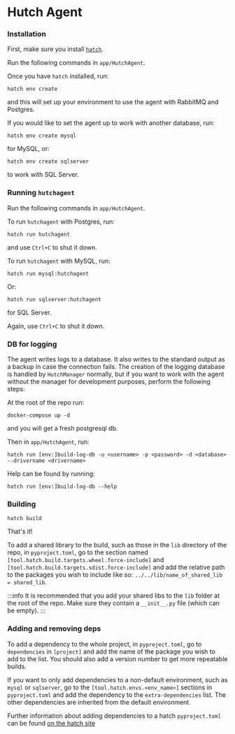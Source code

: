 # Hutch Agent

### Installation
First, make sure you install [`hatch`](https://hatch.pypa.io/latest/install/).

Run the following commands in `app/HutchAgent`.

Once you have `hatch` installed, run:
```shell
hatch env create
```
and this will set up your environment to use the agent with RabbitMQ and Postgres.

If you would like to set the agent up to work with another database, run:
```shell
hatch env create mysql
```
for MySQL, or:
```shell
hatch env create sqlserver
```
to work with SQL Server.

### Running `hutchagent`
Run the following commands in `app/HutchAgent`.

To run `hutchagent` with Postgres, run:
```shell
hatch run hutchagent
```
and use `Ctrl+C` to shut it down.

To run `hutchagent` with MySQL, run:
```shell
hatch run mysql:hutchagent
```
Or:
```shell
hatch run sqlserver:hutchagent
```
for SQL Server.

Again, use `Ctrl+C` to shut it down.

### DB for logging
The agent writes logs to a database. It also writes to the standard output as a backup in case the connection fails. The creation of the logging database is handled by `HutchManager` normally, but if you want to work with the agent without the manager for development purposes, perform the following steps:

At the root of the repo run:
```shell
docker-compose up -d
```
and you will get a fresh postgresql db.

Then in `app/HutchAgent`, run:
```shell
hatch run [env:]build-log-db -u <username> -p <password> -d <database> --drivername <drivername>
```
Help can be found by running:
```shell
hatch run [env:]build-log-db --help
```

### Building
```shell
hatch build
```
That's it!

To add a shared library to the build, such as those in the `lib` directory of the repo, in `pyproject.toml`, go to the section named `[tool.hatch.build.targets.wheel.force-include]` and `[tool.hatch.build.targets.sdist.force-include]` and add the relative path to the packages you wish to include like so: `../../lib/name_of_shared_lib = shared_lib`.

:::info
It is recommended that you add your shared libs to the `lib` folder at the root of the repo. Make sure they contain a `__init__.py` file (which can be empty).
:::

### Adding and removing deps
To add a dependency to the whole project, in `pyproject.toml`, go to `dependencies` in `[project]` and add the name of the package you wish to add to the list. You should also add a version number to get more repeatable builds.

If you want to only add dependencies to a non-default environment, such as `mysql` or `sqlserver`, go to the `[tool.hatch.envs.<env_name>]` sections in `pyproject.toml` and add the dependency to the `extra-dependencies` list. The other dependencies are inherited from the default environment.

Further information about adding dependencies to a hatch `pyproject.toml` can be found [on the hatch site](https://hatch.pypa.io/latest/config/dependency/)
